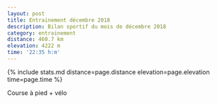 ```yaml
---
layout: post
title: Entrainement décembre 2018
description: Bilan sportif du mois de décembre 2018
category: entrainement
distance: 460.7 km
elevation: 4222 m
time: '22:35 h:m'
---
```


{%
  include stats.md
  distance=page.distance
  elevation=page.elevation
  time=page.time
%}

Course à pied + vélo

<!--
vim:spell spelllang=fr
-->
